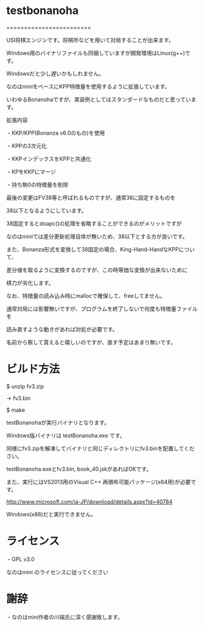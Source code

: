 # testbonanoha
========================

USI将棋エンジンです。将棋所などを用いて対局することが出来ます。

Windows用のバイナリファイルも同梱していますが開発環境はLinux(g++)です。

Windowsだと少し遅いかもしれません。

なのはminiをベースにKPP特徴量を使用するように拡張しています。

いわゆるBonanohaですが、実装例としてはスタンダードなものだと思っています。

拡張内容

・KKP/KPP(Bonanza v6.0のもの)を使用

・KPPの3次元化

・KKPインデックスをKPPと共通化

・KPをKKPにマージ

・持ち駒0の特徴量を削除

最後の変更はFV38等と呼ばれるものですが、通常38に固定するものを

38以下となるようにしています。

38固定するとdoapc()の処理を省略することができるのがメリットですが

なのはminiでは差分更新処理自体が無いため、38以下とする方が良いです。

また、Bonanza形式を変換して38固定の場合、King-Hand-HandなKPPについて、

差分値を取るように変換するのですが、この時等価な変換が出来ないために

棋力が劣化します。

なお、特徴量の読み込み時にmallocで確保して、freeしてません。

通常対局には影響無いですが、プログラムを終了しないで何度も特徴量ファイルを

読み直すような動きがあれば対処が必要です。

名前から察して貰えると嬉しいのですが、直す予定はあまり無いです。

# ビルド方法

$ unzip fv3.zip

→ fv3.bin

$ make

testBonanohaが実行バイナリとなります。

Windows版バイナリは testBonanoha.exe です。

同様にfv3.zipを解凍してバイナリと同じディレクトリにfv3.binを配置してください。

testBonanoha.exeとfv3.bin, book_40.jskがあればOKです。

また、実行にはVS2013用のVisual C++ 再頒布可能パッケージ(x64用)が必要です。

http://www.microsoft.com/ja-JP/download/details.aspx?id=40784

Windows(x86)だと実行できません。

# ライセンス

・GPL v3.0

なのはmini のライセンスに従ってください

# 謝辞

・なのはmini作者の川端氏に深く感謝致します。
